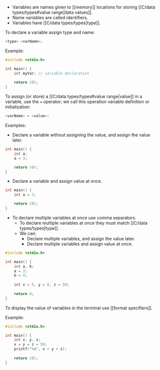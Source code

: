 - Variables are names given to [[memory]] locations for storing [[C/data types/types#value range|data values]].
- Name variables are called identifiers.
- Variables have [[C/data types/types|type]].

To declare a variable assign type and name:

```C
<type> <varName>;
```

Example:

```C
#include <stdio.h>

int main() {
    int myVar; // variable declaration
    
    return (0);
}
```

To assign (or store) a [[C/data types/types#value range|value]] in a variable, use the `=` operator; we call this operation variable definition or initialization:

```C
<varName> = <value>;
```

Examples:

 - Declare a variable without assigning the value, and assign the value later.

```C
int main() {
    int a;
    a = 3;

	return (0);
}
```

- Declare a variable and assign value at once.

```C
int main() {
    int a = 3;

	return (0);
}
```

- To declare multiple variables at once use comma separators.
	- To declare multiple variables at once they must match [[C/data types/types|type]].
	- We can:
		- Declare multiple variables, and assign the value later.
		- Declare multiple variables and assign value at once.

```C
#include <stdio.h>

int main() {
	int a, b;
	a = 3;
	b = 4;
	
	int x = 5, y = 6, z = 50;
	
    return 0;
}
```

To display the value of variables in the terminal use [[format specifiers]].

Example:

```C
#include <stdio.h>

int main() {
    int x, y, z;
	x = y = z = 50;
	printf("%d", x + y + z);
    
    return (0);
}
```